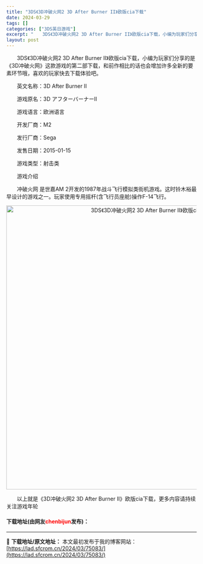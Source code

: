```yaml
---
title: "3DS《3D冲破火网2 3D After Burner II》欧版cia下载"
date: 2024-03-29
tags: []
categories: ["3DS英日游戏"]
excerpt: "　　3DS《3D冲破火网2 3D After Burner II》欧版cia下载，小编为玩家们分享的是《3D冲破火网》这款游戏的第二部下载，和前作相比的话也会增加许多全新的要素环节哦，喜欢的玩家快去下载体验吧。 　　英文名称：3D After Burner II 　　游戏原名：3D アフターバーナー&hellip;"
layout: post
---
```


 <p>　　3DS《3D冲破火网2 3D After Burner II》欧版cia下载，小编为玩家们分享的是《3D冲破火网》这款游戏的第二部下载，和前作相比的话也会增加许多全新的要素环节哦，喜欢的玩家快去下载体验吧。</p> <p>　　英文名称：3D After Burner II</p> <p>　　游戏原名：3D アフターバーナーII</p> <p>　　游戏语言：欧洲语言</p> <p>　　开发厂商：M2</p> <p>　　发行厂商：Sega</p> <p>　　发售日期：2015-01-15</p> <p>　　游戏类型：射击类</p> <p>　　游戏介绍</p> <p>　　冲破火网 是世嘉AM 2开发的1987年战斗飞行模拟类街机游戏。这时铃木裕最早设计的游戏之一。玩家使用专用摇杆(含飞行员座舱)操作F-14飞行。</p> <p align="center"><img align="" border="0" src="https://lad.sfcrom.cn/wp-content/uploads/2024/03/20240329_6606340d5015d.jpg" width="750" alt="3DS《3D冲破火网2 3D After Burner II》欧版cia下载" /></p> <p>　　以上就是《3D冲破火网2 3D After Burner II》欧版cia下载，更多内容请持续关注游戏年轮</p> <p><h4>下载地址(由网友<font color="red">chenbijun</font>发布)：</h4></p> 

---
📖 **下载地址/原文地址：** 本文最初发布于我的博客网站：[https://lad.sfcrom.cn/2024/03/75083/](https://lad.sfcrom.cn/2024/03/75083/)
